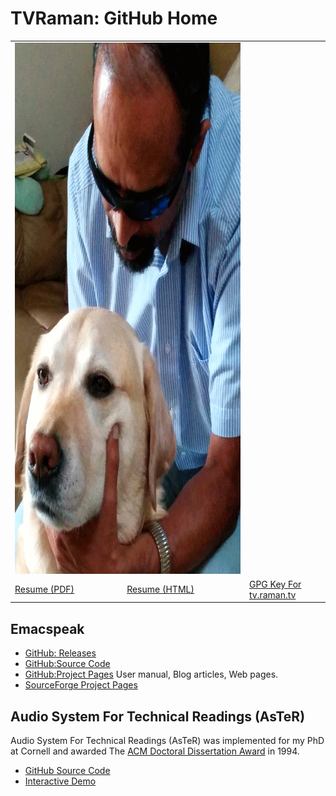 # TVRaman: GitHub Home #
<table><tr><td colspan=2><img src="animated-raman-and-tilden.gif"
width="638" height="850" alt="Raman And Tilden"/>
</td></tr>
<tr>
<td><a href="vita/resume.pdf">Resume (PDF)</a></td>
<td><a href="vita/resume.html">Resume (HTML)</a></td>
<td><a href="tv.raman.tv.asc">GPG Key For tv.raman.tv</a></td>
</tr>
</table>

 

## Emacspeak ##
* [GitHub: Releases](https://github.com/tvraman/emacspeak/releases/)
*  [GitHub:Source Code](https://github.com/tvraman/emacspeak)
* [GitHub:Project Pages](./emacspeak) User manual, Blog articles, Web pages.
*  [SourceForge Project Pages](http://emacspeak.sf.net)


## Audio System For Technical Readings (AsTeR) ##

Audio System For Technical Readings (AsTeR) was implemented for my PhD
at Cornell and awarded The [ACM Doctoral Dissertation Award](http://www.acm.org/awards/dd_citation/1994B.html) in 1994.

* [GitHub Source Code](https://github.com/tvraman/aster-math)
* [Interactive Demo](http://emacspeak.sourceforge.net/raman/aster/aster-toplevel.html)

